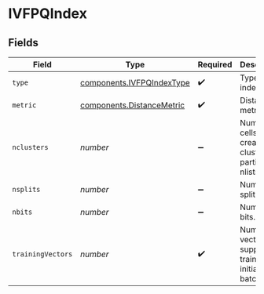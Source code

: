 # IVFPQIndex


## Fields

| Field                                                                  | Type                                                                   | Required                                                               | Description                                                            |
| ---------------------------------------------------------------------- | ---------------------------------------------------------------------- | ---------------------------------------------------------------------- | ---------------------------------------------------------------------- |
| `type`                                                                 | [components.IVFPQIndexType](../../models/components/ivfpqindextype.md) | :heavy_check_mark:                                                     | Type of the index.                                                     |
| `metric`                                                               | [components.DistanceMetric](../../models/components/distancemetric.md) | :heavy_check_mark:                                                     | Distance metric.                                                       |
| `nclusters`                                                            | *number*                                                               | :heavy_minus_sign:                                                     | Number of cells to create (aka clusters, partitions, nlists)           |
| `nsplits`                                                              | *number*                                                               | :heavy_minus_sign:                                                     | Number of splits.                                                      |
| `nbits`                                                                | *number*                                                               | :heavy_minus_sign:                                                     | Number of bits.                                                        |
| `trainingVectors`                                                      | *number*                                                               | :heavy_check_mark:                                                     | Number of vectors supplied for training in initial batches             |